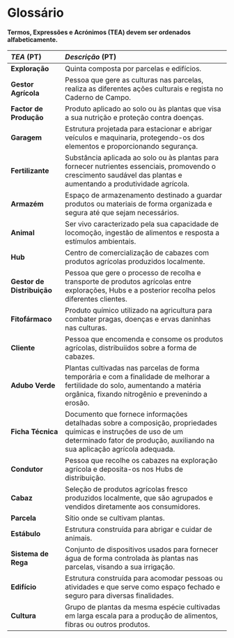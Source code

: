 # Glossário

**Termos, Expressões e Acrónimos (TEA) devem ser ordenados alfabeticamente.**

| **_TEA_** (PT) 	           | **_Descrição_** (PT)                                                                                                                                                                           |                                       
|:---------------------------|:-----------------------------------------------------------------------------------------------------------------------------------------------------------------------------------------------|
| 	**Exploração**            | Quinta composta por parcelas e edifícios.                                                                                                                                                      |
| **Gestor Agrícola**        | Pessoa que gere as culturas nas parcelas, realiza as diferentes ações culturais e regista no Caderno de Campo.                                                                                 |
| **Factor de Produção**     | Produto aplicado ao solo ou às plantas que visa a sua nutrição e proteção contra doenças.                                                                                                      |
| **Garagem**                | Estrutura projetada para estacionar e abrigar veículos e maquinaria, protegendo-os dos elementos e proporcionando segurança.                                                                   |
| **Fertilizante**           | Substância aplicada ao solo ou às plantas para fornecer nutrientes essenciais, promovendo o crescimento saudável das plantas e aumentando a produtividade agrícola.                            |
| **Armazém**                | Espaço de armazenamento destinado a guardar produtos ou materiais de forma organizada e segura até que sejam necessários.                                                                      |
| **Animal**                 | Ser vivo caracterizado pela sua capacidade de locomoção, ingestão de alimentos e resposta a estímulos ambientais.                                                                              |
| **Hub**                    | Centro de comercialização de cabazes com produtos agrícolas produzidos localmente.                                                                                                             |
| **Gestor de Distribuição** | Pessoa que gere o processo de recolha e transporte de produtos agrícolas entre explorações, Hubs e a posterior recolha pelos diferentes clientes.                                              |
| **Fitofármaco**            | Produto químico utilizado na agricultura para combater pragas, doenças e ervas daninhas nas culturas.                                                                                          |
| **Cliente**                | Pessoa que encomenda e consome os produtos agrícolas, distribuiidos sobre a forma de cabazes.                                                                                                  |
| **Adubo Verde**            | Plantas cultivadas nas parcelas de forma temporária e com a finalidade de melhorar a fertilidade do solo, aumentando a matéria orgânica, fixando nitrogênio e prevenindo a erosão.             |
| **Ficha Técnica**          | Documento que fornece informações detalhadas sobre a composição, propriedades químicas e instruções de uso de um determinado fator de produção, auxiliando na sua aplicação agrícola adequada. |
| **Condutor**               | Pessoa que recolhe os cabazes na exploração agrícola e deposita-os nos Hubs de distribuição.                                                                                                   |
| **Cabaz**                  | Seleção de produtos agrícolas fresco produzidos localmente, que são agrupados e vendidos diretamente aos consumidores.                                                                         |
| **Parcela**                | Sítio onde se cultivam plantas.                                                                                                                                                                |
| **Estábulo**               | Estrutura construída para abrigar e cuidar de animais.                                                                                                                                         |
| **Sistema de Rega**        | Conjunto de dispositivos usados para fornecer água de forma controlada às plantas nas parcelas, visando a sua irrigação.                                                                       |
| **Edifício**               | Estrutura construída para acomodar pessoas ou atividades e que serve como espaço fechado e seguro para diversas finalidades.                                                                   |
| **Cultura**                | Grupo de plantas da mesma espécie cultivadas em larga escala para a produção de alimentos, fibras ou outros produtos.                                                                          |




